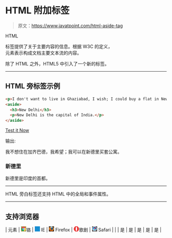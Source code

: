 # HTML 附加标签

> 原文：<https://www.javatpoint.com/html-aside-tag>

HTML

<aside>标签提供了关于主要内容的信息。根据 W3C 的定义，

<aside>元素表示构成文档主要文本流的内容。</aside>

</aside>

除了 HTML 之外，HTML5 中引入了一个新的标签。

* * *

## HTML 旁标签示例

```html
<p>I don't want to live in Ghaziabad, I wish; I could buy a flat in New Delhi.</p>
<aside>
  <h3>New Delhi</h3>
  <p>New Delhi is the capital of India.</p>
</aside>

```

[Test it Now](https://www.javatpoint.com/oprweb/test.jsp?filename=htmlasidetag1)

输出:

我不想住在加齐巴德，我希望；我可以在新德里买套公寓。

<aside>

### 新德里

新德里是印度的首都。

</aside>

* * *

HTML 旁白标签还支持 HTML 中的全局和事件属性。

* * *

## 支持浏览器

| 元素 | ![chrome browser](img/4fbdc93dc2016c5049ed108e7318df19.png)铬 | ![ie browser](img/83dd23df1fe8373fd5bf054b2c1dd88b.png) IE | ![firefox browser](img/4f001fff393888a8a807ed29b28145d1.png) Firefox | ![opera browser](img/6cad4a592cc69a052056a0577b4aac65.png)歌剧 | ![safari browser](img/a0f6a9711a92203c5dc5c127fe9c9fca.png) Safari |
|  | 是 | 是 | 是 | 是 | 是 |
